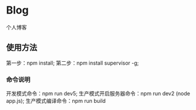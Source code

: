 # Blog
个人博客
## 使用方法
第一步：npm install;
第二步：npm install supervisor -g;
### 命令说明
开发模式命令：npm run dev5;
生产模式开启服务器命令：npm run dev2 (node app.js);
生产模式编译命令：npm run build
